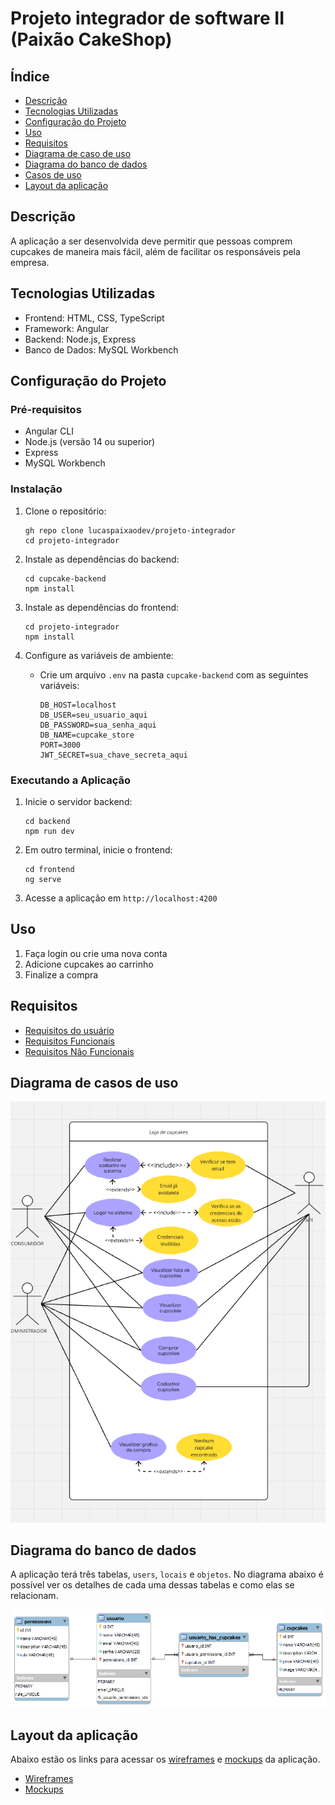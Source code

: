# Projeto integrador de software II (Paixão CakeShop)

## Índice

- [Descrição](#descrição)
- [Tecnologias Utilizadas](#tecnologias-utilizadas)
- [Configuração do Projeto](#configuração-do-projeto)
- [Uso](#uso)
- [Requisitos](#requisitos)
- [Diagrama de caso de uso](#diagrama-de-casos-de-uso)
- [Diagrama do banco de dados](#diagrama-do-banco-de-dados)
- [Casos de uso](#casos-de-uso)
- [Layout da aplicação](#layout-da-aplicação)

## Descrição

A aplicação a ser desenvolvida deve permitir que pessoas comprem cupcakes de maneira mais fácil, além de facilitar os responsáveis pela empresa.

## Tecnologias Utilizadas

- Frontend: HTML, CSS, TypeScript
- Framework: Angular
- Backend: Node.js, Express
- Banco de Dados: MySQL Workbench

## Configuração do Projeto

### Pré-requisitos

- Angular CLI
- Node.js (versão 14 ou superior)
- Express
- MySQL Workbench

### Instalação

1. Clone o repositório:
   ```
   gh repo clone lucaspaixaodev/projeto-integrador
   cd projeto-integrador
   ```

2. Instale as dependências do backend:
   ```
   cd cupcake-backend
   npm install
   ```

3. Instale as dependências do frontend:
   ```
   cd projeto-integrador
   npm install
   ```

4. Configure as variáveis de ambiente:
   - Crie um arquivo `.env` na pasta `cupcake-backend` com as seguintes variáveis:
     ```
     DB_HOST=localhost
     DB_USER=seu_usuario_aqui
     DB_PASSWORD=sua_senha_aqui
     DB_NAME=cupcake_store
     PORT=3000
     JWT_SECRET=sua_chave_secreta_aqui
     ```

### Executando a Aplicação

1. Inicie o servidor backend:
   ```
   cd backend
   npm run dev
   ```

2. Em outro terminal, inicie o frontend:
   ```
   cd frontend
   ng serve
   ```

3. Acesse a aplicação em `http://localhost:4200`

## Uso

1. Faça login ou crie uma nova conta
2. Adicione cupcakes ao carrinho
3. Finalize a compra

## Requisitos

- [Requisitos do usuário](./documentacao/requisitos/requisitos-usuario.md)
- [Requisitos Funcionais](./documentacao/requisitos/requisitos-funcionais.md)
- [Requisitos Não Funcionais](./documentacao/requisitos/requisitos-nao-funcionais.md)

## Diagrama de casos de uso

![Diagrama de casos de uso da aplicação Paixão CakeShop](./documentacao/diagramas/diagrama_caso_de_uso.png)

## Diagrama do banco de dados

A aplicação terá três tabelas, `users`, `locais` e `objetos`. No diagrama abaixo é possível ver os detalhes de cada uma dessas tabelas e como elas se relacionam.

![Diagrama do banco de dados da aplicação Paixão CakeShop](./documentacao/diagramas/entidade_relacionamentos.png)

## Layout da aplicação

Abaixo estão os links para acessar os [wireframes](https://wireframe.cc/) e [mockups](https://www.figma.com/) da aplicação.

- [Wireframes](https://)
- [Mockups](https://www.figma.com)
